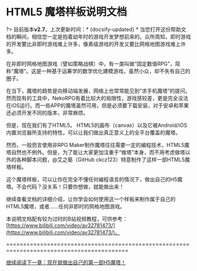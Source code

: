# HTML5 魔塔样板说明文档
?> 目前版本**v2.7**，上次更新时间：* {docsify-updated} *
当您打开这份帮助文档的瞬间，相信您一定是抱着幼年时的游戏开发梦想前来的。众所周知，即时游戏的开发要比非即时游戏难上许多，像素级游戏的开发又要比网格地图游戏难上许多。

在非即时网格地图游戏（譬如策略战棋）中，有一类叫做“固定数值RPG”，简称“魔塔”。这是一种基于运筹学的数学优化建模游戏，虽然小众，却不失有自己的圈子。

在当下，魔塔的趋势是向移动端发展，网络上也常常能见到“求手机魔塔”的提问。然而现有的工具中，NekoRPG有着比较大的局限性，游戏感较差，更是完全没法在iOS运行。而一些APP的魔塔虽然可用，但是必须要下载安装，对于安卓和苹果还必须开发不同的版本，非常麻烦。

但是，现在我们有了HTML5。
HTML5的画布（canvas）以及它被Android/iOS内置浏览器所支持的特性，可以让我们做出真正意义上的全平台覆盖的魔塔。

然而，一般而言使用非RPG
Maker制作魔塔往往需要一定的编程技术，HTML5魔塔自然也不例外。但是，为了能让大家更加注重于“做塔”本身，而不用考虑做塔以外的各种脚本问题，@艾之葵（GitHub
ckcz123）特意制作了这样一部HTML5魔塔样板。

这个魔塔样板，可以让你在完全不懂任何编程语言的情况下，做出自己的H5魔塔。不会代码？没关系！只要你想做，就能做出来！

继续查看文档的详细介绍，让你学会如何使用这一个样板来制作属于自己的HTML5魔塔，或者……任何非即时的网格地图游戏。

本说明文档配有较为过时的B站视频教程，可供参考：[https://www.bilibili.com/video/av32781473/](https://www.bilibili.com/video/av32781473/)。

==========================================================================================

[继续阅读下一章：现在就做出自己的第一部H5魔塔！](start)
